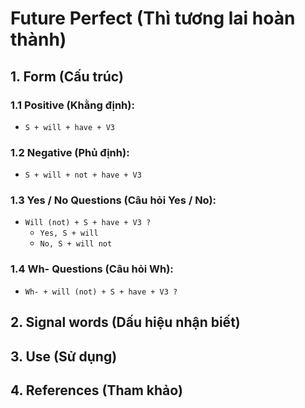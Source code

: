 # Future Perfect (Thì tương lai hoàn thành)

## 1. Form (Cấu trúc)

### 1.1 Positive (Khằng định):
- `S + will + have + V3`

### 1.2 Negative (Phủ định):
- `S + will + not + have + V3`

### 1.3 Yes / No Questions (Câu hỏi Yes / No):
- `Will (not) + S + have + V3 ?`
  - `Yes, S + will`
  - `No, S + will not`

### 1.4 Wh- Questions (Câu hỏi Wh):
- `Wh- + will (not) + S + have + V3 ?`

## 2. Signal words (Dấu hiệu nhận biết)

## 3. Use (Sử dụng)

## 4. References (Tham khảo)

